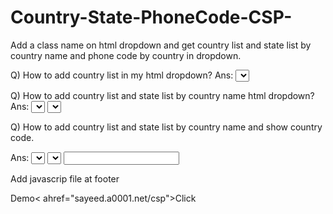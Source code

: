 # Country-State-PhoneCode-CSP-
Add a class name on html dropdown and get country list and state list by country name and phone code by country in dropdown.

Q) How to add country list in my html dropdown?
Ans: <select class="country" type="select"></select>

Q) How to add country list and state list by country name html dropdown?
Ans: <select class="country" type="select"></select>
      <select class="state"></select>

Q) How to add country list and state list by country name and show country code.

Ans: <select class="country" type="select"></select>
      <select class="state"></select>
      <input type="text" class="countryCode" value="" />

Add javascrip file at footer
<script src="csp/jquery-1.8.3.min.js"></script>
<script src="csp/state.js"></script>
<script src="csp/csc.js"></script>


Demo< ahref="sayeed.a0001.net/csp">Click</a>
